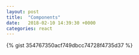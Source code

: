 ```yaml
---
layout: post
title:  "Components"
date:   2018-02-10 14:39:30 +0000
categories: react
---
```



{% gist 354767350acf749dbcc74728f4735d37 %}
